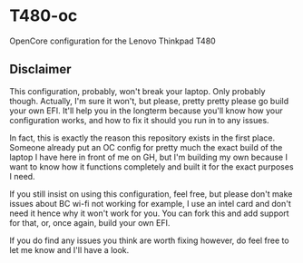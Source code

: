 # T480-oc

OpenCore configuration for the Lenovo Thinkpad T480

## Disclaimer

This configuration, probably, won't break your laptop. Only probably though. Actually, I'm sure it won't, but please, pretty pretty please go build your own EFI. It'll help you in the longterm because you'll know how your configuration works, and how to fix it should you run in to any issues.

In fact, this is exactly the reason this repository exists in the first place. Someone already put an OC config for pretty much the exact build of the laptop I have here in front of me on GH, but I'm building my own because I want to know how it functions completely and built it for the exact purposes I need.

If you still insist on using this configuration, feel free, but please don't make issues about BC wi-fi not working for example, I use an intel card and don't need it hence why it won't work for you. You can fork this and add support for that, or, once again, build your own EFI.

If you do find any issues you think are worth fixing however, do feel free to let me know and I'll have a look.